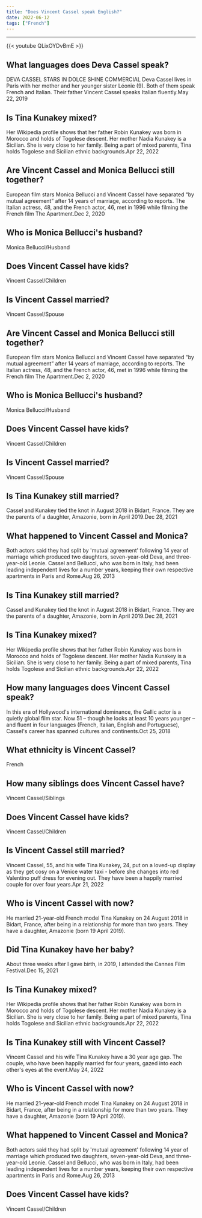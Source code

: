 ```yaml
---
title: "Does Vincent Cassel speak English?"
date: 2022-06-12
tags: ["French"]
---
```


---
{{< youtube QLixOYDvBmE >}}
## What languages does Deva Cassel speak?
DEVA CASSEL STARS IN DOLCE SHINE COMMERCIAL Deva Cassel lives in Paris with her mother and her younger sister Léonie (9). Both of them speak French and Italian. Their father Vincent Cassel speaks Italian fluently.May 22, 2019

## Is Tina Kunakey mixed?
Her Wikipedia profile shows that her father Robin Kunakey was born in Morocco and holds of Togolese descent. Her mother Nadia Kunakey is a Sicilian. She is very close to her family. Being a part of mixed parents, Tina holds Togolese and Sicilian ethnic backgrounds.Apr 22, 2022

## Are Vincent Cassel and Monica Bellucci still together?
European film stars Monica Bellucci and Vincent Cassel have separated “by mutual agreement” after 14 years of marriage, according to reports. The Italian actress, 48, and the French actor, 46, met in 1996 while filming the French film The Apartment.Dec 2, 2020

## Who is Monica Bellucci's husband?
Monica Bellucci/Husband

## Does Vincent Cassel have kids?
Vincent Cassel/Children

## Is Vincent Cassel married?
Vincent Cassel/Spouse

## Are Vincent Cassel and Monica Bellucci still together?
European film stars Monica Bellucci and Vincent Cassel have separated “by mutual agreement” after 14 years of marriage, according to reports. The Italian actress, 48, and the French actor, 46, met in 1996 while filming the French film The Apartment.Dec 2, 2020

## Who is Monica Bellucci's husband?
Monica Bellucci/Husband

## Does Vincent Cassel have kids?
Vincent Cassel/Children

## Is Vincent Cassel married?
Vincent Cassel/Spouse

## Is Tina Kunakey still married?
Cassel and Kunakey tied the knot in August 2018 in Bidart, France. They are the parents of a daughter, Amazonie, born in April 2019.Dec 28, 2021

## What happened to Vincent Cassel and Monica?
Both actors said they had split by 'mutual agreement' following 14 year of marriage which produced two daughters, seven-year-old Deva, and three-year-old Leonie. Cassel and Bellucci, who was born in Italy, had been leading independent lives for a number years, keeping their own respective apartments in Paris and Rome.Aug 26, 2013

## Is Tina Kunakey still married?
Cassel and Kunakey tied the knot in August 2018 in Bidart, France. They are the parents of a daughter, Amazonie, born in April 2019.Dec 28, 2021

## Is Tina Kunakey mixed?
Her Wikipedia profile shows that her father Robin Kunakey was born in Morocco and holds of Togolese descent. Her mother Nadia Kunakey is a Sicilian. She is very close to her family. Being a part of mixed parents, Tina holds Togolese and Sicilian ethnic backgrounds.Apr 22, 2022

## How many languages does Vincent Cassel speak?
In this era of Hollywood's international dominance, the Gallic actor is a quietly global film star. Now 51 – though he looks at least 10 years younger – and fluent in four languages (French, Italian, English and Portuguese), Cassel's career has spanned cultures and continents.Oct 25, 2018

## What ethnicity is Vincent Cassel?
French

## How many siblings does Vincent Cassel have?
Vincent Cassel/Siblings

## Does Vincent Cassel have kids?
Vincent Cassel/Children

## Is Vincent Cassel still married?
Vincent Cassel, 55, and his wife Tina Kunakey, 24, put on a loved-up display as they get cosy on a Venice water taxi - before she changes into red Valentino puff dress for evening out. They have been a happily married couple for over four years.Apr 21, 2022

## Who is Vincent Cassel with now?
He married 21-year-old French model Tina Kunakey on 24 August 2018 in Bidart, France, after being in a relationship for more than two years. They have a daughter, Amazonie (born 19 April 2019).

## Did Tina Kunakey have her baby?
About three weeks after I gave birth, in 2019, I attended the Cannes Film Festival.Dec 15, 2021

## Is Tina Kunakey mixed?
Her Wikipedia profile shows that her father Robin Kunakey was born in Morocco and holds of Togolese descent. Her mother Nadia Kunakey is a Sicilian. She is very close to her family. Being a part of mixed parents, Tina holds Togolese and Sicilian ethnic backgrounds.Apr 22, 2022

## Is Tina Kunakey still with Vincent Cassel?
Vincent Cassel and his wife Tina Kunakey have a 30 year age gap. The couple, who have been happily married for four years, gazed into each other's eyes at the event.May 24, 2022

## Who is Vincent Cassel with now?
He married 21-year-old French model Tina Kunakey on 24 August 2018 in Bidart, France, after being in a relationship for more than two years. They have a daughter, Amazonie (born 19 April 2019).

## What happened to Vincent Cassel and Monica?
Both actors said they had split by 'mutual agreement' following 14 year of marriage which produced two daughters, seven-year-old Deva, and three-year-old Leonie. Cassel and Bellucci, who was born in Italy, had been leading independent lives for a number years, keeping their own respective apartments in Paris and Rome.Aug 26, 2013

## Does Vincent Cassel have kids?
Vincent Cassel/Children

